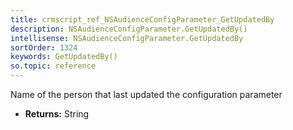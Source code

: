 ```yaml
---
title: crmscript_ref_NSAudienceConfigParameter_GetUpdatedBy
description: NSAudienceConfigParameter.GetUpdatedBy()
intellisense: NSAudienceConfigParameter.GetUpdatedBy
sortOrder: 1324
keywords: GetUpdatedBy()
so.topic: reference
---
```



Name of the person that last updated the configuration parameter



* **Returns:** String


